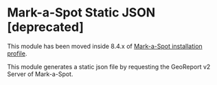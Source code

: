 # Mark-a-Spot Static JSON [deprecated]
This module has been moved inside 8.4.x of [Mark-a-Spot installation profile](github.com/markaspot/markaspot).

This module generates a static json file by requesting the GeoReport v2 Server of Mark-a-Spot.


